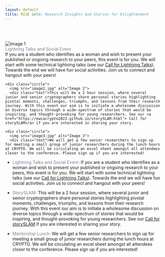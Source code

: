 ```yaml
---
layout: default
title: RISE &#58; Research Insights and Stories for Enlightenment
---
```



<div style="padding-top: 30px;"></div>







<div style="padding-top: 20px;"></div>




 <div class="circle-container">
    <div class="circle">
      <img src="image1.jpg" alt="Image 1">
      <div class="text"><span style="color:#8d7698">Lightning Talks and Social Event</span></br>If you are a student who identifies as a woman and wish to present your published or ongoing research to your peers, this event is for you. We will start with some technical lightning talks (see our <a href="https://ewcacrypto2023.github.io/callForTalks.html"> Call for Lightning Talks</a>). Towards the end we will have fun social activities. Join us to connect and hangout with your peers!
</div>
    </div>

    <div class="circle">
      <img src="image2.jpg" alt="Image 2">
      <div class="text">This will be a 2 hour session, where several junior and senior cryptographers share personal stories highlighting pivotal moments, challenges, triumphs, and lessons from their research journey. With this event our aim is to initiate a wholesome discussion on diverse topics through a wide-spectrum of stories that would be inspiring, and thought-provoking for young researchers. See our <a href="https://ewcacrypto2023.github.io/storySLAM.html"> Call for storySLAM</a> if you are interested in sharing your story.
</div>
    </div>

    <div class="circle">
      <img src="image3.jpg" alt="Image 3">
      <div class="text">We will get a few senior researchers to sign up for meeting a small group of junior researchers during the lunch hours at CRYPTO. We will be circulating an excel sheet amongst all attendees closer to the conference. Please sign up if you are interested!
</div>
    </div>
  </div>





<ul>
<li><p><span style="color:#8d7698">Lightning Talks and Social Event: </span> If you are a student who identifies as a woman and wish to present your published or ongoing research to your peers, this event is for you. We will start with some technical lightning talks (see our <a href="https://ewcacrypto2023.github.io/callForTalks.html"> Call for Lightning Talks</a>). Towards the end we will have fun social activities. Join us to connect and hangout with your peers! </p> </li>
	
<li><p><span style="color:#8d7698"> StorySLAM: </span> This will be a 2 hour session, where several junior and senior cryptographers share personal stories highlighting pivotal moments, challenges, triumphs, and lessons from their research journey. With this event our aim is to initiate a wholesome discussion on diverse topics through a wide-spectrum of stories that would be inspiring, and thought-provoking for young researchers. See our <a href="https://ewcacrypto2023.github.io/storySLAM.html"> Call for storySLAM</a> if you are interested in sharing your story.</p> </li>

<li><p><span style="color:#8d7698"> Mentorship Lunch: </span> We will get a few senior researchers to sign up for meeting a small group of junior researchers during the lunch hours at CRYPTO. We will be circulating an excel sheet amongst all attendees closer to the conference. Please sign up if you are interested!</p> </li>
</ul>

<div style="padding-top: 40px;"></div>





<div style="padding-top: 150px;"></div>





